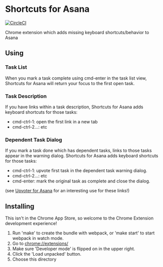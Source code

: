 # Shortcuts for Asana

[![CircleCI](https://circleci.com/gh/apiology/shortcuts_for_asana.svg?style=svg)](https://circleci.com/gh/apiology/shortcuts_for_asana)

Chrome extension which adds missing keyboard shortcuts/behavior to Asana

## Using

### Task List

When you mark a task complete using cmd-enter in the task list view,
Shortcuts for Asana will return your focus to the first open task.

### Task Description

If you have links within a task description, Shortcuts for Asana adds
keyboard shortcuts for those tasks:

* cmd-ctrl-1: open the first link in a new tab
* cmd-ctrl-2...: etc

### Dependent Task Dialog

If you mark a task done which has dependent tasks, links to those
tasks appear in the warning dialog.  Shortcuts for Asana adds keyboard
shortcuts for those tasks:

* cmd-ctrl-1: upvote first task in the dependent task warning dialog.
* cmd-ctrl-2...: etc
* cmd-enter: mark the original task as complete and close the dialog.

(see [Upvoter for
Asana](https://github.com/apiology/upvoter_for_asana) for an
interesting use for these links!)

## Installing

This isn't in the Chrome App Store, so welcome to the Chrome Extension
development experience!

1. Run 'make' to create the bundle with webpack, or 'make start' to
   start webpack in watch mode.
2. Go to [chrome://extensions/](chrome://extensions/)
3. Make sure 'Developer mode' is flipped on in the upper right.
4. Click the 'Load unpacked' button.
5. Choose this directory
